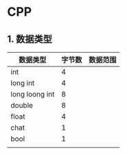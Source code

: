 # CPP

## 1. 数据类型

| 数据类型 |字节数| 数据范围 |
| -------- | -------- | -------- |
| int      | 4 ||
| long int | 4 ||
| long loong int | 8 ||
| double | 8 ||
| float | 4 ||
| chat | 1 ||
| bool | 1 ||
|  | ||

